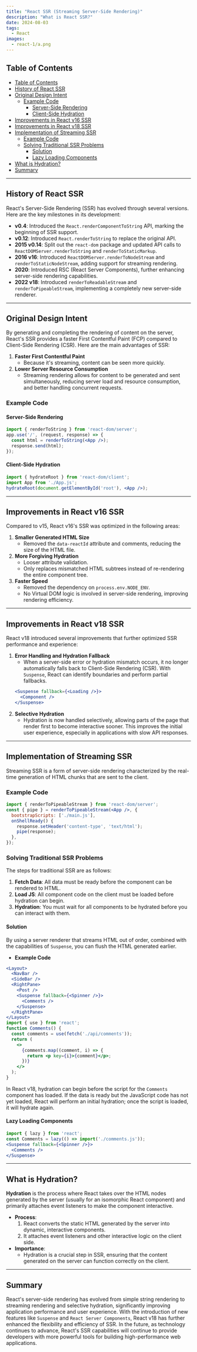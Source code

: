 ```yaml
---
title: "React SSR (Streaming Server-Side Rendering)"
description: "What is React SSR?"
date: 2024-08-03
tags:
  - React
images:
  - react-1/a.png
---
```

## Table of Contents
- [Table of Contents](#table-of-contents)
- [History of React SSR](#history-of-react-ssr)
- [Original Design Intent](#original-design-intent)
  - [Example Code](#example-code)
    - [Server-Side Rendering](#server-side-rendering)
    - [Client-Side Hydration](#client-side-hydration)
- [Improvements in React v16 SSR](#improvements-in-react-v16-ssr)
- [Improvements in React v18 SSR](#improvements-in-react-v18-ssr)
- [Implementation of Streaming SSR](#implementation-of-streaming-ssr)
  - [Example Code](#example-code-1)
  - [Solving Traditional SSR Problems](#solving-traditional-ssr-problems)
    - [Solution](#solution)
    - [Lazy Loading Components](#lazy-loading-components)
- [What is Hydration?](#what-is-hydration)
- [Summary](#summary)
---
## History of React SSR
React's Server-Side Rendering (SSR) has evolved through several versions. Here are the key milestones in its development:
- **v0.4**: Introduced the `React.renderComponentToString` API, marking the beginning of SSR support.
- **v0.12**: Introduced `React.renderToString` to replace the original API.
- **2015 v0.14**: Split out the `react-dom` package and updated API calls to `ReactDOMServer.renderToString` and `renderToStaticMarkup`.
- **2016 v16**: Introduced `ReactDOMServer.renderToNodeStream` and `renderToStaticNodeStream`, adding support for streaming rendering.
- **2020**: Introduced RSC (React Server Components), further enhancing server-side rendering capabilities.
- **2022 v18**: Introduced `renderToReadableStream` and `renderToPipeableStream`, implementing a completely new server-side renderer.
---
## Original Design Intent
By generating and completing the rendering of content on the server, React's SSR provides a faster First Contentful Paint (FCP) compared to Client-Side Rendering (CSR). Here are the main advantages of SSR:
1. **Faster First Contentful Paint**
   - Because it's streaming, content can be seen more quickly.
2. **Lower Server Resource Consumption**
   - Streaming rendering allows for content to be generated and sent simultaneously, reducing server load and resource consumption, and better handling concurrent requests.
### Example Code
#### Server-Side Rendering
```jsx
import { renderToString } from 'react-dom/server';
app.use('/', (request, response) => {
  const html = renderToString(<App />);
  response.send(html);
});
```
#### Client-Side Hydration
```jsx
import { hydrateRoot } from 'react-dom/client';
import App from './App.js';
hydrateRoot(document.getElementById('root'), <App />);
```
---
## Improvements in React v16 SSR
Compared to v15, React v16's SSR was optimized in the following areas:
1. **Smaller Generated HTML Size**
   - Removed the `data-reactId` attribute and comments, reducing the size of the HTML file.
2. **More Forgiving Hydration**
   - Looser attribute validation.
   - Only replaces mismatched HTML subtrees instead of re-rendering the entire component tree.
3. **Faster Speed**
   - Removed the dependency on `process.env.NODE_ENV`.
   - No Virtual DOM logic is involved in server-side rendering, improving rendering efficiency.
---
## Improvements in React v18 SSR
React v18 introduced several improvements that further optimized SSR performance and experience:
1. **Error Handling and Hydration Fallback**
   - When a server-side error or hydration mismatch occurs, it no longer automatically falls back to Client-Side Rendering (CSR). With `Suspense`, React can identify boundaries and perform partial fallbacks.
   ```jsx
   <Suspense fallback={<Loading />}>
     <Component />
   </Suspense>
   ```
2. **Selective Hydration**
   - Hydration is now handled selectively, allowing parts of the page that render first to become interactive sooner. This improves the initial user experience, especially in applications with slow API responses.
---
## Implementation of Streaming SSR
Streaming SSR is a form of server-side rendering characterized by the real-time generation of HTML chunks that are sent to the client.
### Example Code
```jsx
import { renderToPipeableStream } from 'react-dom/server';
const { pipe } = renderToPipeableStream(<App />, {
  bootstrapScripts: ['./main.js'],
  onShellReady() {
    response.setHeader('content-type', 'text/html');
    pipe(response);
  },
});
```
### Solving Traditional SSR Problems
The steps for traditional SSR are as follows:
1. **Fetch Data**: All data must be ready before the component can be rendered to HTML.
2. **Load JS**: All component code on the client must be loaded before hydration can begin.
3. **Hydration**: You must wait for all components to be hydrated before you can interact with them.
#### Solution
By using a server renderer that streams HTML out of order, combined with the capabilities of `Suspense`, you can flush the HTML generated earlier.
- **Example Code**
```jsx
<Layout>
  <NavBar />
  <SideBar />
  <RightPane>
    <Post />
    <Suspense fallback={<Spinner />}>
      <Comments />
    </Suspense>
  </RightPane>
</Layout>
import { use } from 'react';
function Comments() {
  const comments = use(fetch('./api/comments'));
  return (
    <>
      {comments.map((comment, i) => {
        return <p key={i}>{comment}</p>;
      })}
    </>
  );
}
```
In React v18, hydration can begin before the script for the `Comments` component has loaded. If the data is ready but the JavaScript code has not yet loaded, React will perform an initial hydration; once the script is loaded, it will hydrate again.
#### Lazy Loading Components
```jsx
import { lazy } from 'react';
const Comments = lazy(() => import('./comments.js'));
<Suspense fallback={<Spinner />}>
  <Comments />
</Suspense>
```
---
## What is Hydration?
**Hydration** is the process where React takes over the HTML nodes generated by the server (usually for an isomorphic React component) and primarily attaches event listeners to make the component interactive.
- **Process**:
  1. React converts the static HTML generated by the server into dynamic, interactive components.
  2. It attaches event listeners and other interactive logic on the client side.
- **Importance**:
  - Hydration is a crucial step in SSR, ensuring that the content generated on the server can function correctly on the client.
---
## Summary
React's server-side rendering has evolved from simple string rendering to streaming rendering and selective hydration, significantly improving application performance and user experience. With the introduction of new features like `Suspense` and `React Server Components`, React v18 has further enhanced the flexibility and efficiency of SSR. In the future, as technology continues to advance, React's SSR capabilities will continue to provide developers with more powerful tools for building high-performance web applications.
